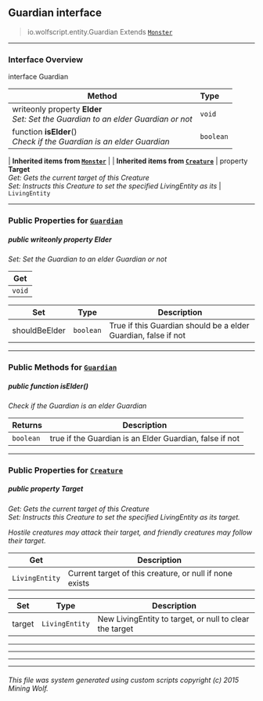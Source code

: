 ## Guardian __interface__

>io.wolfscript.entity.Guardian
>Extends [`Monster`](Monster.md)

---

### Interface Overview

interface Guardian

Method | Type   
--- | :--- 
 writeonly property __Elder__ <br> _Set: Set the Guardian to an elder Guardian or not_ | `void`
 function __isElder__() <br> _Check if the Guardian is an elder Guardian_ | `boolean`
 |
__Inherited items from [`Monster`](Monster.md)__ |
 |
__Inherited items from [`Creature`](Creature.md)__ |
  property __Target__ <br> _Get: Gets the current target of this Creature<br>Set: Instructs this Creature to set the specified LivingEntity as its_ | `LivingEntity`







---


### Public Properties for [`Guardian`](Guardian.md)

##### <a id='elder'></a>public  writeonly property __Elder__

_Set: Set the Guardian to an elder Guardian or not_

Get | 
--- | 
`void` |

Set | Type | Description  
--- | --- | --- 
shouldBeElder | `boolean` | True if this Guardian should be a elder Guardian, false if not


---

### Public Methods for [`Guardian`](Guardian.md)

##### <a id='iselder'></a>public  function __isElder__()

_Check if the Guardian is an elder Guardian_

Returns | Description
--- | --- 
`boolean` | true if the Guardian is an Elder Guardian, false if not


---

### Public Properties for [`Creature`](Creature.md)

##### <a id='target'></a>public   property __Target__

_Get: Gets the current target of this Creature<br>Set: Instructs this Creature to set the specified LivingEntity as its target. <p> Hostile creatures may attack their target, and friendly creatures may follow their target._

Get | Description
--- | --- 
`LivingEntity` | Current target of this creature, or null if none exists

Set | Type | Description  
--- | --- | --- 
target | `LivingEntity` | New LivingEntity to target, or null to clear the target


---
---


---


---


###### This file was system generated using custom scripts copyright (c) 2015 Mining Wolf.
	

